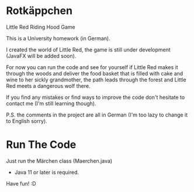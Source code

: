 # Rotkäppchen
Little Red Riding Hood Game

This is a University homework (in German).

I created the world of Little Red, the game is still under development (JavaFX will be added soon).

For now you can run the code and see for yourself if Little Red makes it through the woods and deliver the food basket that is filled with cake and wine to her sickly grandmother, the path leads through the forest and Little Red meets a dangerous wolf there.

If you find any mistakes or find ways to improve the code don't hesitate to contact me (I'm still learning though).

P.S. the comments in the project are all in German (I'm too lazy to change it to English sorry).

# Run The Code
Just run the Märchen class (Maerchen.java)

* Java 11 or later is required.

Have fun! :D
